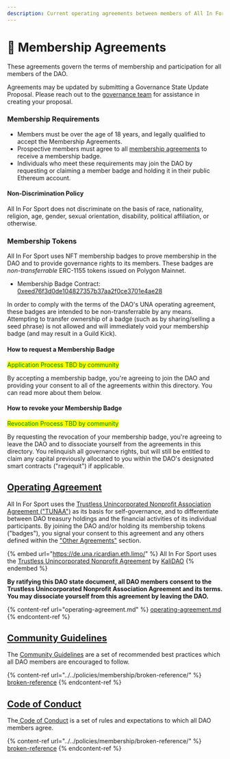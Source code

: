 ```yaml
---
description: Current operating agreements between members of All In For Sport
---
```


# 🤝 Membership Agreements

These agreements govern the terms of membership and participation for all members of the DAO.

Agreements may be updated by submitting a Governance State Update Proposal. Please reach out to the [governance team](../../policies/membership/broken-reference/) for assistance in creating your proposal.

### Membership Requirements

* Members must be over the age of 18 years, and legally qualified to accept the Membership Agreements.
* Prospective members must agree to all [membership agreements](./) to receive a membership badge.
* Individuals who meet these requirements may join the DAO by requesting or claiming a member badge and holding it in their public Ethereum account.

#### Non-Discrimination Policy

All In For Sport does not discriminate on the basis of race, nationality, religion, age, gender, sexual orientation, disability, political affiliation, or otherwise.

### Membership Tokens

All In For Sport uses NFT membership badges to prove membership in the DAO and to provide governance rights to its members. These badges are _non-transferrable_ ERC-1155 tokens issued on Polygon Mainnet.

* Membership Badge Contract: [0xeed76f3d0de104827357b37aa2f0ce3701e4ae28](https://polygonscan.com/address/0xeed76f3d0de104827357b37aa2f0ce3701e4ae28)

In order to comply with the terms of the DAO's UNA operating agreement, these badges are intended to be non-transferrable by any means. Attempting to transfer ownership of a badge (such as by sharing/selling a seed phrase) is not allowed and will immediately void your membership badge (and may result in a Guild Kick).

#### How to request a Membership Badge

<mark style="color:green;">Application Process TBD by community</mark>

By accepting a membership badge, you're agreeing to join the DAO and providing your consent to all of the agreements within this directory. You can read more about them below.

#### How to revoke your Membership Badge

<mark style="color:green;">Revocation Process TBD by community</mark>

By requesting the revocation of your membership badge, you're agreeing to leave the DAO and to dissociate yourself from the agreements in this directory. You relinquish all governance rights, but will still be entitled to claim any capital previously allocated to you within the DAO's designated smart contracts ("ragequit") if applicable.

## [Operating Agreement](operating-agreement.md)

All In For Sport uses the [Trustless Unincorporated Nonprofit Association Agreement ("TUNAA")](https://de.una.ricardian.eth.limo/) as its basis for self-governance, and to differentiate between DAO treasury holdings and the financial activities of its individual participants. By joining the DAO and/or holding its membership tokens ("badges"), you signal your consent to this agreement and any others defined within the ["Other Agreements"](./#other-agreements) section.

{% embed url="https://de.una.ricardian.eth.limo/" %}
All In For Sport uses the [Trustless Unincorporated Nonprofit Agreement](https://de.una.ricardian.eth.limo/) by [KaliDAO](https://kalidao.xyz/)
{% endembed %}

**By ratifying this DAO state document, all DAO members consent to the Trustless Unincorporated Nonprofit Association Agreement and its terms. You may dissociate yourself from this agreement by leaving the DAO.**

{% content-ref url="operating-agreement.md" %}
[operating-agreement.md](operating-agreement.md)
{% endcontent-ref %}

## [Community Guidelines](../../policies/membership/broken-reference/)

The [Community Guidelines](../../policies/membership/broken-reference/) are a set of recommended best practices which all DAO members are encouraged to follow.

{% content-ref url="../../policies/membership/broken-reference/" %}
[broken-reference](../../policies/membership/broken-reference/)
{% endcontent-ref %}

## [Code of Conduct](../../policies/membership/broken-reference/)

The[ Code of Conduct](../../policies/membership/broken-reference/) is a set of rules and expectations to which all DAO members agree.

{% content-ref url="../../policies/membership/broken-reference/" %}
[broken-reference](../../policies/membership/broken-reference/)
{% endcontent-ref %}
